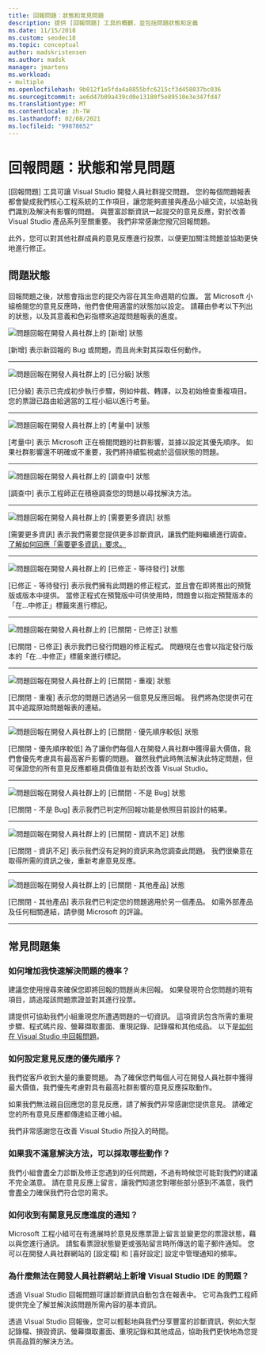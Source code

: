 ```yaml
---
title: 回報問題：狀態和常見問題
description: 提供 [回報問題] 工具的概觀，並包括問題狀態和定義
ms.date: 11/15/2018
ms.custom: seodec18
ms.topic: conceptual
author: madskristensen
ms.author: madsk
manager: jmartens
ms.workload:
- multiple
ms.openlocfilehash: 9b012f1e5fda4a8855bfc6215cf3d458037bc036
ms.sourcegitcommit: ae6d47b09a439cd0e13180f5e89510e3e347fd47
ms.translationtype: MT
ms.contentlocale: zh-TW
ms.lasthandoff: 02/08/2021
ms.locfileid: "99878652"
---
```

# <a name="report-a-problem-states-and-faq"></a>回報問題：狀態和常見問題

[回報問題] 工具可讓 Visual Studio 開發人員社群提交問題。 您的每個問題報表都會變成我們核心工程系統的工作項目，讓您能夠直接與產品小組交流，以協助我們識別及解決有影響的問題。 與豐富診斷資訊一起提交的意見反應，對於改善 Visual Studio 產品系列至關重要。 我們非常感謝您撥冗回報問題。

此外，您可以對其他社群成員的意見反應進行投票，以便更加關注問題並協助更快地進行修正。

## <a name="problem-status"></a>問題狀態

回報問題之後，狀態會指出您的提交內容在其生命週期的位置。 當 Microsoft 小組檢閱您的意見反應時，他們會使用適當的狀態加以設定。  請藉由參考以下列出的狀態，以及其意義和色彩指標來追蹤問題報表的進度。

![問題回報在開發人員社群上的 [新增] 狀態](../ide/media/ProblemStates/New.jpg)

[新增] 表示新回報的 Bug 或問題，而且尚未對其採取任何動作。

- - -

![問題回報在開發人員社群上的 [已分級] 狀態](../ide/media/ProblemStates/Triaged.jpg)

[已分級] 表示已完成初步執行步驟，例如仲裁、轉譯，以及初始檢查重複項目。 您的票證已路由給適當的工程小組以進行考量。

- - -

![問題回報在開發人員社群上的 [考量中] 狀態](../ide/media/ProblemStates/UnderConsideration.jpg)

[考量中] 表示 Microsoft 正在檢閱問題的社群影響，並據以設定其優先順序。 如果社群影響還不明確或不重要，我們將持續監視處於這個狀態的問題。

- - -

![問題回報在開發人員社群上的 [調查中] 狀態](../ide/media/ProblemStates/UnderInvestigation.jpg)

[調查中] 表示工程師正在積極調查您的問題以尋找解決方法。

- - -

![問題回報在開發人員社群上的 [需要更多資訊] 狀態](../ide/media/ProblemStates/NeedMoreInfo.jpg)

[需要更多資訊] 表示我們需要您提供更多診斷資訊，讓我們能夠繼續進行調查。  [了解如何回應「需要更多資訊」要求。](./how-to-report-a-problem-with-visual-studio.md#when-further-information-is-needed)

- - -

![問題回報在開發人員社群上的 [已修正 - 等待發行] 狀態](../ide/media/ProblemStates/FixedPendingRelease.jpg)

[已修正 - 等待發行] 表示我們擁有此問題的修正程式，並且會在即將推出的預覽版或版本中提供。  當修正程式在預覽版中可供使用時，問題會以指定預覽版本的「在...中修正」標籤來進行標記。

- - -

![問題回報在開發人員社群上的 [已關閉 - 已修正] 狀態](../ide/media/ProblemStates/ClosedFixed.jpg)

[已關閉 - 已修正] 表示我們已發行問題的修正程式。 問題現在也會以指定發行版本的「在...中修正」標籤來進行標記。

- - -

![問題回報在開發人員社群上的 [已關閉 - 重複] 狀態](../ide/media/ProblemStates/ClosedDuplicate.jpg)

[已關閉 - 重複]  表示您的問題已透過另一個意見反應回報。 我們將為您提供可在其中追蹤原始問題報表的連結。

- - -

![問題回報在開發人員社群上的 [已關閉 - 優先順序較低] 狀態](../ide/media/ProblemStates/ClosedLowerPriority.jpg)

[已關閉 - 優先順序較低] 為了讓你們每個人在開發人員社群中獲得最大價值，我們會優先考慮具有最高客戶影響的問題。 雖然我們此時無法解決此特定問題，但可保證您的所有意見反應都極具價值並有助於改善 Visual Studio。

- - -

![問題回報在開發人員社群上的 [已關閉 - 不是 Bug] 狀態](../ide/media/ProblemStates/ClosedNotABug.jpg)

[已關閉 - 不是 Bug] 表示我們已判定所回報功能是依照目前設計的結果。

- - -

![問題回報在開發人員社群上的 [已關閉 - 資訊不足] 狀態](../ide/media/ProblemStates/ClosedNotEnoughInfo.jpg)

[已關閉 - 資訊不足] 表示我們沒有足夠的資訊來為您調查此問題。 我們很樂意在取得所需的資訊之後，重新考慮意見反應。

- - -

![問題回報在開發人員社群上的 [已關閉 - 其他產品] 狀態](../ide/media/ProblemStates/ClosedOtherProduct.jpg)

[已關閉 - 其他產品] 表示我們已判定您的問題適用於另一個產品。 如需外部產品及任何相關連結，請參閱 Microsoft 的評論。

- - -

## <a name="faq"></a>常見問題集

### <a name="how-can-i-increase-the-chance-of-my-problem-getting-resolved-quickly"></a>如何增加我快速解決問題的機率？

建議您使用搜尋來確保您即將回報的問題尚未回報。 如果發現符合您問題的現有項目，請追蹤該問題票證並對其進行投票。

請提供可協助我們小組重現您所遭遇問題的一切資訊。  這項資訊包含所需的重現步驟、程式碼片段、螢幕擷取畫面、重現記錄、記錄檔和其他成品。  以下是[如何在 Visual Studio 中回報問題](./how-to-report-a-problem-with-visual-studio.md)。

### <a name="how-is-my-feedback-prioritized"></a>如何設定意見反應的優先順序？

我們從客戶收到大量的重要問題。 為了確保您們每個人可在開發人員社群中獲得最大價值，我們優先考慮對具有最高社群影響的意見反應採取動作。

如果我們無法親自回應您的意見反應，請了解我們非常感謝您提供意見。 請確定您的所有意見反應都傳達給正確小組。

我們非常感謝您在改善 Visual Studio 所投入的時間。

### <a name="what-actions-can-i-take-if-im-not-satisfied-with-the-resolution"></a>如果我不滿意解決方法，可以採取哪些動作？

我們小組會盡全力診斷及修正您遇到的任何問題，不過有時候您可能對我們的建議不完全滿意。 請在意見反應上留言，讓我們知道您對哪些部分感到不滿意，我們會盡全力確保我們符合您的需求。

### <a name="how-will-i-get-notified-of-progress-on-my-feedback"></a>如何收到有關意見反應進度的通知？

Microsoft 工程小組可在有進展時於意見反應票證上留言並變更您的票證狀態，藉以與您進行通訊。 請監看票證狀態變更或張貼留言時所傳送的電子郵件通知。  您可以在開發人員社群網站的 [設定檔] 和 [喜好設定] 設定中管理通知的頻率。

### <a name="why-cant-i-add-a-problem-for-visual-studio-ide-on-the-developer-community-website"></a>為什麼無法在開發人員社群網站上新增 Visual Studio IDE 的問題？

透過 Visual Studio 回報問題可讓診斷資訊自動包含在報表中。 它可為我們工程師提供完全了解並解決該問題所需內容的基本資訊。

透過 Visual Studio 回報後，您可以輕鬆地與我們分享豐富的診斷資訊，例如大型記錄檔、損毀資訊、螢幕擷取畫面、重現記錄和其他成品，協助我們更快地為您提供高品質的解決方法。
